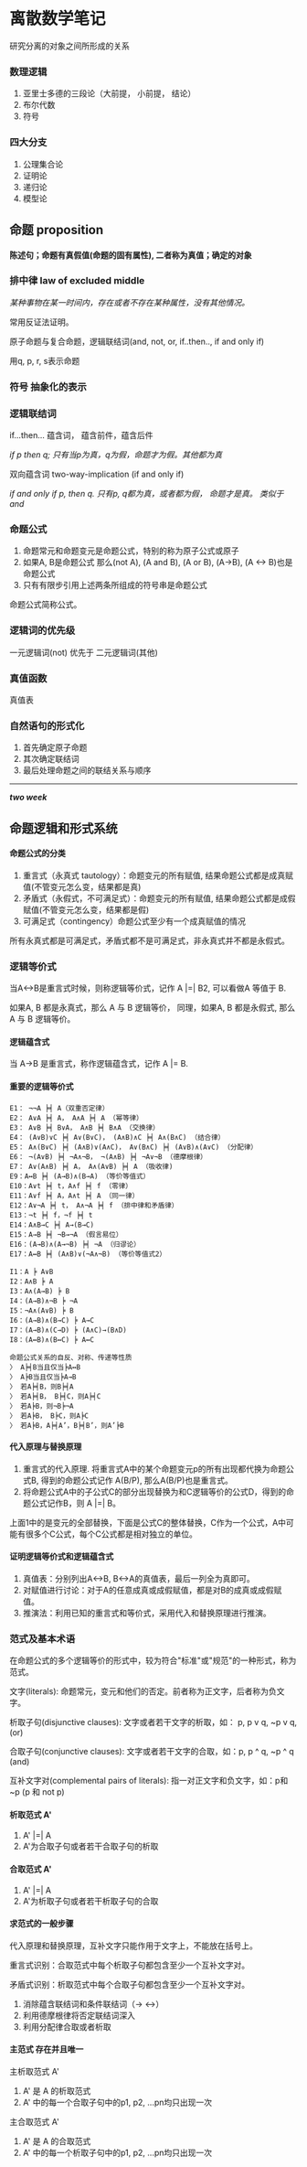 # 离散数学笔记 #

研究分离的对象之间所形成的关系

### 数理逻辑
1. 亚里士多德的三段论（大前提， 小前提， 结论）
2. 布尔代数
3. 符号

### 四大分支
1. 公理集合论
2. 证明论
3. 递归论
4. 模型论

## 命题 proposition
#### 陈述句；命题有真假值(命题的固有属性), 二者称为真值；确定的对象 ###

### 排中律 law of excluded middle
*某种事物在某一时间内，存在或者不存在某种属性，没有其他情况。*

常用反证法证明。

原子命题与复合命题，逻辑联结词(and, not, or, if..then.., if and only if)

用q, p, r, s表示命题
### 符号 抽象化的表示
### 逻辑联结词
if...then... 蕴含词， 蕴含前件，蕴含后件

*if p then q; 只有当p为真，q为假，命题才为假。其他都为真*

双向蕴含词 two-way-implication (if and only if)

*if and only if p, then q. 只有p, q都为真，或者都为假， 命题才是真。 类似于and*

### 命题公式
1. 命题常元和命题变元是命题公式，特别的称为原子公式或原子
2. 如果A, B是命题公式 那么(not A), (A and B), (A or B), (A->B), (A <-> B)也是命题公式
3. 只有有限步引用上述两条所组成的符号串是命题公式

命题公式简称公式。

### 逻辑词的优先级
一元逻辑词(not) 优先于 二元逻辑词(其他)
### 真值函数
真值表
### 自然语句的形式化
1. 首先确定原子命题
2. 其次确定联结词
3. 最后处理命题之间的联结关系与顺序

****
***two week***
## 命题逻辑和形式系统
#### 命题公式的分类
1. 重言式（永真式 tautology）：命题变元的所有赋值, 结果命题公式都是成真赋值(不管变元怎么变，结果都是真)
2. 矛盾式（永假式，不可满足式）：命题变元的所有赋值, 结果命题公式都是成假赋值(不管变元怎么变，结果都是假)
3. 可满足式（contingency）命题公式至少有一个成真赋值的情况

所有永真式都是可满足式，矛盾式都不是可满足式，非永真式并不都是永假式。

### 逻辑等价式
当A<->B是重言式时候，则称逻辑等价式，记作 A |=| B2, 可以看做A 等值于 B.

如果A, B 都是永真式，那么 A 与 B 逻辑等价， 同理，如果A, B 都是永假式, 那么 A 与 B 逻辑等价。
#### 逻辑蕴含式
当 A->B 是重言式，称作逻辑蕴含式，记作 A |= B.
#### 重要的逻辑等价式
```
E1： ¬¬A ╞╡ A（双重否定律）
E2： A∨A ╞╡ A， A∧A ╞╡ A （幂等律）
E3： A∨B ╞╡ B∨A， A∧B ╞╡ B∧A （交换律）
E4： (A∨B)∨C ╞╡ A∨(B∨C)， (A∧B)∧C ╞╡ A∧(B∧C) （结合律）
E5： A∧(B∨C) ╞╡ (A∧B)∨(A∧C)， A∨(B∧C) ╞╡ (A∨B)∧(A∨C) （分配律）
E6： ¬(A∨B) ╞╡ ¬A∧¬B， ¬(A∧B) ╞╡ ¬A∨¬B （德摩根律）
E7： A∨(A∧B) ╞╡ A， A∧(A∨B) ╞╡ A （吸收律)
E9：A↔B ╞╡ (A→B)∧(B→A) （等价等值式）
E10：A∨t ╞╡ t，A∧f ╞╡ f （零律）
E11：A∨f ╞╡ A，A∧t ╞╡ A （同一律）
E12：A∨¬A ╞╡ t， A∧¬A ╞╡ f （排中律和矛盾律）
E13：¬t ╞╡ f，¬f ╞╡ t
E14：A∧B→C ╞╡ A→(B→C)
E15：A→B ╞╡ ¬B→¬A （假言易位）
E16：(A→B)∧(A→¬B) ╞╡ ¬A （归谬论）
E17：A↔B ╞╡ (A∧B)∨(¬A∧¬B) （等价等值式2）

I1：A ╞ A∨B
I2：A∧B ╞ A
I3：A∧(A→B) ╞ B
I4：(A→B)∧¬B ╞ ¬A
I5：¬A∧(A∨B) ╞ B
I6：(A→B)∧(B→C) ╞ A→C
I7：(A→B)∧(C→D) ╞ (A∧C)→(B∧D)
I8：(A↔B)∧(B↔C) ╞ A↔C

命题公式关系的自反、对称、传递等性质
〉 A╞╡B当且仅当╞A↔B
〉 A╞B当且仅当╞A→B
〉 若A╞╡B，则B╞╡A
〉 若A╞╡B， B╞╡C，则A╞╡C
〉 若A╞B，则¬B╞¬A
〉 若A╞B， B╞C，则A╞C
〉 若A╞B，A╞╡A’，B╞╡B’，则A’╞B
```

#### 代入原理与替换原理
1. 重言式的代入原理. 将重言式A中的某个命题变元p的所有出现都代换为命题公式B, 得到的命题公式记作 A(B/P), 那么A(B/P)也是重言式。
2. 将命题公式A中的子公式C的部分出现替换为和C逻辑等价的公式D，得到的命题公式记作B，则 A |=| B。

上面1中的是变元的全部替换，下面是公式C的整体替换，C作为一个公式，A中可能有很多个C公式，每个C公式都是相对独立的单位。

#### 证明逻辑等价式和逻辑蕴含式
1. 真值表：分别列出A<->B, B<->A的真值表，最后一列全为真即可。
2. 对赋值进行讨论：对于A的任意成真或成假赋值，都是对B的成真或成假赋值。
3. 推演法：利用已知的重言式和等价式，采用代入和替换原理进行推演。

### 范式及基本术语
在命题公式的多个逻辑等价的形式中，较为符合"标准"或"规范"的一种形式，称为范式。

文字(literals): 命题常元，变元和他们的否定。前者称为正文字，后者称为负文字。

析取子句(disjunctive clauses): 文字或者若干文字的析取，如： p, p v q, ~p v q, (or)

合取子句(conjunctive clauses): 文字或者若干文字的合取，如：p, p ^ q, ~p ^ q (and)

互补文字对(complemental pairs of literals): 指一对正文字和负文字，如：p和~p (p 和 not p)

#### 析取范式 A'
1. A' |=| A
2. A'为合取子句或者若干合取子句的析取

#### 合取范式 A'
1. A' |=| A
2. A'为析取子句或者若干析取子句的合取

#### 求范式的一般步骤
代入原理和替换原理，互补文字只能作用于文字上，不能放在括号上。

重言式识别：合取范式中每个析取子句都包含至少一个互补文字对。

矛盾式识别：析取范式中每个合取子句都包含至少一个互补文字对。

1. 消除蕴含联结词和条件联结词（-> <->）
2. 利用德摩根律将否定联结词深入
3. 利用分配律合取或者析取

#### 主范式 存在并且唯一
主析取范式 A'
1. A' 是 A 的析取范式
2. A' 中的每一个合取子句中的p1, p2, ...pn均只出现一次

主合取范式 A'
1. A' 是 A 的合取范式
2. A' 中的每一个析取子句中的p1, p2, ...pn均只出现一次

